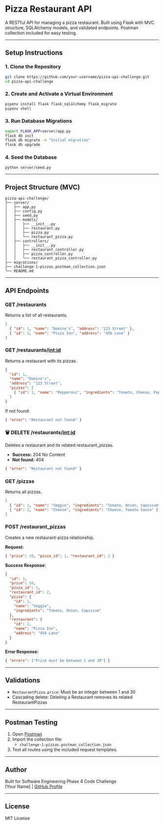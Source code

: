 #  Pizza Restaurant API

A RESTful API for managing a pizza restaurant. Built using Flask with MVC structure, SQLAlchemy models, and validated endpoints. Postman collection included for easy testing.

---

##  Setup Instructions

### 1. Clone the Repository
```bash
git clone https://github.com/your-username/pizza-api-challenge.git
cd pizza-api-challenge
```

### 2. Create and Activate a Virtual Environment
```bash
pipenv install flask flask_sqlalchemy flask_migrate
pipenv shell
```

### 3. Run Database Migrations
```bash
export FLASK_APP=server/app.py
flask db init
flask db migrate -m "Initial migration"
flask db upgrade
```

### 4. Seed the Database
```bash
python server/seed.py
```

---

##  Project Structure (MVC)
```
pizza-api-challenge/
├── server/
│   ├── app.py
│   ├── config.py
│   ├── seed.py
│   ├── models/
│   │   ├── __init__.py
│   │   ├── restaurant.py
│   │   ├── pizza.py
│   │   └── restaurant_pizza.py
│   ├── controllers/
│   │   ├── __init__.py
│   │   ├── restaurant_controller.py
│   │   ├── pizza_controller.py
│   │   └── restaurant_pizza_controller.py
├── migrations/
├── challenge-1-pizzas.postman_collection.json
└── README.md
```

---

## API Endpoints

###  GET /restaurants
Returns a list of all restaurants.
```json
[
  { "id": 1, "name": "Domino's", "address": "123 Street" },
  { "id": 2, "name": "Pizza Inn", "address": "456 Lane" }
]
```

###  GET /restaurants/<int:id>
Returns a restaurant with its pizzas.
```json
{
  "id": 1,
  "name": "Domino's",
  "address": "123 Street",
  "pizzas": [
    { "id": 1, "name": "Pepperoni", "ingredients": "Tomato, Cheese, Pepperoni" }
  ]
}
```
If not found:
```json
{ "error": "Restaurant not found" }
```

### 🗑 DELETE /restaurants/<int:id>
Deletes a restaurant and its related restaurant_pizzas.
- **Success:** 204 No Content
- **Not found:** 404
```json
{ "error": "Restaurant not found" }
```

###  GET /pizzas
Returns all pizzas.
```json
[
  { "id": 1, "name": "Veggie", "ingredients": "Tomato, Onion, Capsicum" },
  { "id": 2, "name": "Cheese", "ingredients": "Cheese, Tomato Sauce" }
]
```

###  POST /restaurant_pizzas
Creates a new restaurant-pizza relationship.

**Request:**
```json
{ "price": 10, "pizza_id": 1, "restaurant_id": 2 }
```

**Success Response:**
```json
{
  "id": 3,
  "price": 10,
  "pizza_id": 1,
  "restaurant_id": 2,
  "pizza": {
    "id": 1,
    "name": "Veggie",
    "ingredients": "Tomato, Onion, Capsicum"
  },
  "restaurant": {
    "id": 2,
    "name": "Pizza Inn",
    "address": "456 Lane"
  }
}
```

**Error Response:**
```json
{ "errors": ["Price must be between 1 and 30"] }
```

---

##  Validations
- `RestaurantPizza.price`: Must be an integer between 1 and 30
- Cascading delete: Deleting a Restaurant removes its related RestaurantPizzas

---

##  Postman Testing

1. Open [Postman](https://www.postman.com/)
2. Import the collection file:
   - `challenge-1-pizzas.postman_collection.json`
3. Test all routes using the included request templates.

---

##  Author

Built for Software Engineering Phase 4 Code Challenge  
[Your Name] | [GitHub Profile](https://github.com/your-username)

---

##  License

MIT License